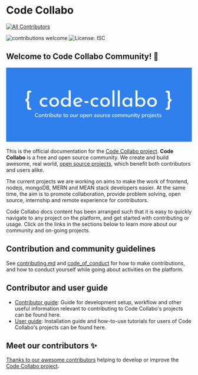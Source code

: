 # Code Collabo

[![All Contributors](https://img.shields.io/badge/all_contributors-3-orange.svg?style=flat-square)](./#contributors-)

![contributions welcome](https://img.shields.io/badge/contributions-welcome-brightgreen.svg?style=flat) ![License: ISC](https://img.shields.io/badge/License-ISC-blue.svg)

## Welcome to Code Collabo Community! 🙌

![Code Collabo header image](.gitbook/assets/code-collabo-header-img.png)

This is the official documentation for the [Code Collabo project](https://github.com/code-collabo). **Code Collabo** is a free and open source community. We create and build awesome, real world, [open source projects](https://code-collabo.gitbook.io/docs/contributor-guide/contributor-guide), which benefit both contributors and users alike.

The current projects we are working on aims to make the work of frontend, nodejs, mongoDB, MERN and MEAN stack developers easier. At the same time, the aim is to promote collaboration, provide problem solving, open source, internship and remote experience for contributors.

Code Collabo docs content has been arranged such that it is easy to quickly navigate to any project on the platform, and get started with contributing or usage. Click on the links in the sections below to learn more about our community and on-going projects.

## Contribution and community guidelines

See [contributing.md](https://code-collabo.gitbook.io/docs/contributing) and [code\_of\_conduct](https://code-collabo.gitbook.io/docs/code_of_conduct) for how to make contributions, and how to conduct yourself while going about activities on the platform.

## Contributor and user guide

* [Contributor guide](https://code-collabo.gitbook.io/docs/contributor-guide/contributor-guide): Guide for development setup, workflow and other useful information relevant to contributing to Code Collabo's projects can be found here.
* [User guide](https://code-collabo.gitbook.io/docs/user-guide/user-guide): Installation guide and how-to-use tutorials for users of Code Collabo's projects can be found here.

## Meet our contributors ✨

[Thanks to our awesome contributors](https://code-collabo.gitbook.io/docs/meet-our-awesome-contributors/all-contributors) helping to develop or improve the [Code Collabo project](https://github.com/code-collabo)_**.**_

